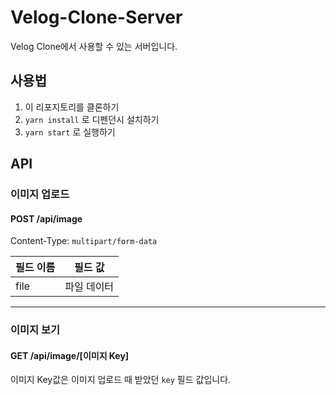 # Velog-Clone-Server

Velog Clone에서 사용할 수 있는 서버입니다.

## 사용법

1. 이 리포지토리를 클론하기
2. `yarn install` 로 디펜던시 설치하기
3. `yarn start` 로 실행하기

## API

### 이미지 업로드

#### POST /api/image

Content-Type: `multipart/form-data`

| 필드 이름 | 필드 값     |
| --------- | ----------- |
| file      | 파일 데이터 |

---

### 이미지 보기

#### GET /api/image/[이미지 Key]

이미지 Key값은 이미지 업로드 때 받았던 `key` 필드 값입니다.

